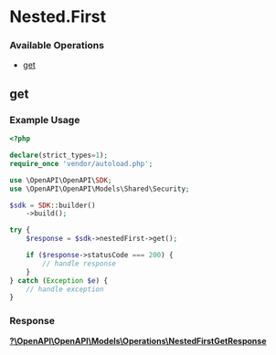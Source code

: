# Nested.First

### Available Operations

* [get](#get)

## get

### Example Usage

```php
<?php

declare(strict_types=1);
require_once 'vendor/autoload.php';

use \OpenAPI\OpenAPI\SDK;
use \OpenAPI\OpenAPI\Models\Shared\Security;

$sdk = SDK::builder()
    ->build();

try {
    $response = $sdk->nestedFirst->get();

    if ($response->statusCode === 200) {
        // handle response
    }
} catch (Exception $e) {
    // handle exception
}
```


### Response

**[?\OpenAPI\OpenAPI\Models\Operations\NestedFirstGetResponse](../../models/operations/NestedFirstGetResponse.md)**


